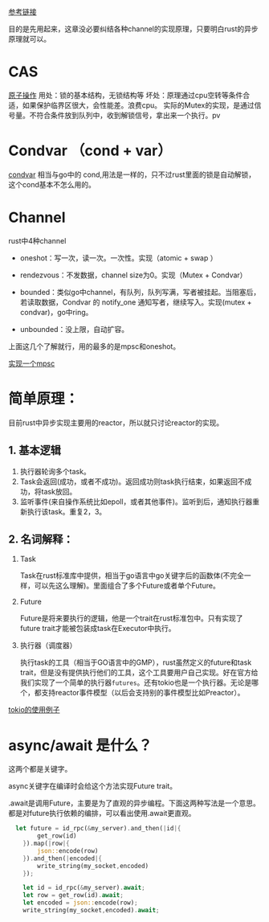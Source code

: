 [参考链接](https://time.geekbang.org/column/article/445814)

目的是先用起来，这章没必要纠结各种channel的实现原理，只要明白rust的异步原理就可以。
# CAS
[原子操作](./bin/atomic.rs)
用处：锁的基本结构，无锁结构等
坏处：原理通过cpu空转等条件合适，如果保护临界区很大，会性能差。浪费cpu。
实际的Mutex的实现，是通过信号量。不符合条件放到队列中，收到解锁信号，拿出来一个执行。pv

# Condvar （cond + var）
[condvar](./bin/condvar.rs)
相当与go中的 cond,用法是一样的，只不过rust里面的锁是自动解锁，这个cond基本不怎么用的。

# Channel
rust中4种channel

- oneshot：写一次，读一次。一次性。实现（atomic + swap ）

- rendezvous：不发数据，channel size为0。实现（Mutex + Condvar）

- bounded：类似go中channel，有队列，队列写满，写者被挂起。当阻塞后，若读取数据，Condvar 的 notify_one 通知写者，继续写入。实现(mutex + condvar)，go中ring。

- unbounded：没上限，自动扩容。

上面这几个了解就行，用的最多的是mpsc和oneshot。

[实现一个mpsc](https://play.rust-lang.org/?version=stable&mode=debug&edition=2021&gist=042ee12817442a32bcfa05e31a1084f9)

# 简单原理：
目前rust中异步实现主要用的reactor，所以就只讨论reactor的实现。
## 1. 基本逻辑
1. 执行器轮询多个task。
2. Task会返回(成功，或者不成功)。返回成功则task执行结束，如果返回不成功，将task放回。
3. 监听事件(来自操作系统比如epoll，或者其他事件)。监听到后，通知执行器重新执行该task。重复2，3。

## 2. 名词解释：
1. Task

   Task在rust标准库中提供，相当于go语言中go关键字后的函数体(不完全一样，可以先这么理解)。里面组合了多个Future或者单个Future。

2. Future

   Future是将来要执行的逻辑，他是一个trait在rust标准包中。只有实现了future trait才能被包装成task在Executor中执行。

3. 执行器（调度器）

   执行task的工具（相当于GO语言中的GMP），rust虽然定义的future和task trait，但是没有提供执行他们的工具，这个工具要用户自己实现。好在官方给我们实现了一个简单的执行器`futures`。还有tokio也是一个执行器。无论是哪个，都支持reactor事件模型（以后会支持别的事件模型比如Preactor）。


[tokio的使用例子](https://github.com/tokio-rs/tokio/blob/master/examples)

# async/await 是什么？

这两个都是关键字。

async关键字在编译时会给这个方法实现Future trait。

.await是调用Future，主要是为了直观的异步编程。下面这两种写法是一个意思。
都是对future执行依赖的编排，可以看出使用.await更直观。
```rust
  let future = id_rpc(&my_server).and_then(|id|{
        get_row(id)
    }).map(|row|{
        json::encode(row)
    }).and_then(|encoded|{
        write_string(my_socket,encoded)
    });
```

```rust
    let id = id_rpc(&my_server).await;
    let row = get_row(id).await;
    let encoded = json::encode(row);
    write_string(my_socket,encoded).await;
```


